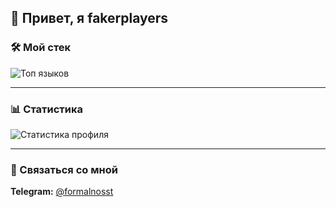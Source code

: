 ## 👋 Привет, я **fakerplayers**

### 🛠️ Мой стек
![Топ языков](https://github-readme-stats.vercel.app/api/top-langs/?username=fakerplayers&theme=dark&hide=none)

---

### 📊 Статистика
![Статистика профиля](https://github-readme-stats.vercel.app/api?username=fakerplayers&theme=dark&show_icons=true&include_all_commits=true&count_private=true)

---

### 📲 Связаться со мной
**Telegram:** [@formalnosst](https://t.me/formalnosst)
